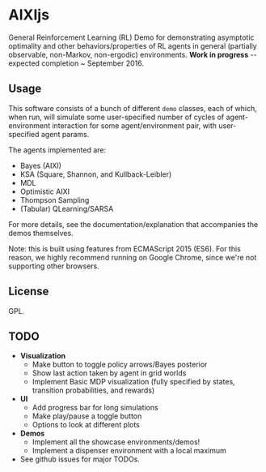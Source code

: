 # AIXIjs
General Reinforcement Learning (RL) Demo for demonstrating asymptotic optimality and other behaviors/properties of RL agents in general (partially observable, non-Markov, non-ergodic) environments. **Work in progress** -- expected completion ~ September 2016.
## Usage
This software consists of a bunch of different `demo` classes, each of which, when run, will simulate some user-specified number of cycles of agent-environment interaction for some agent/environment pair, with user-specified agent params.

The agents implemented are:
- Bayes (AIXI)
- KSA (Square, Shannon, and Kullback-Leibler)
- MDL
- Optimistic AIXI
- Thompson Sampling
- (Tabular) QLearning/SARSA

For more details, see the documentation/explanation that accompanies the demos themselves.

Note: this is built using features from ECMAScript 2015 (ES6). For this reason, we highly recommend running on Google Chrome, since we're not supporting other browsers.

## License
GPL.

## TODO
- **Visualization**
	- Make button to toggle policy arrows/Bayes posterior
	- Show last action taken by agent in grid worlds
	- Implement Basic MDP visualization (fully specified by states, transition probabilities, and rewards)
- **UI**
    - Add progress bar for long simulations
    - Make play/pause a toggle button
	- Options to look at different plots
- **Demos**
    - Implement all the showcase environments/demos!
	- Implement a dispenser environment with a local maximum
- See github issues for major TODOs.
